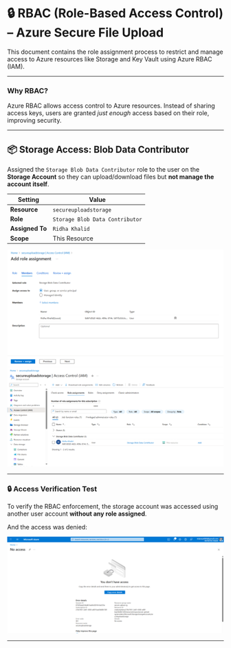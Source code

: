 # 🔒 RBAC (Role-Based Access Control) – Azure Secure File Upload

This document contains the role assignment process to restrict and manage access to Azure resources like Storage and Key Vault using Azure RBAC (IAM).

---

### Why RBAC?

Azure RBAC allows access control to Azure resources. Instead of sharing access keys, users are granted *just enough* access based on their role, improving security.

---

## 📦 Storage Access: Blob Data Contributor

Assigned the `Storage Blob Data Contributor` role to the user on the **Storage Account** so they can upload/download files but **not manage the account itself**.

| Setting        | Value                         |
|----------------|-------------------------------|
| **Resource**   | `secureuploadstorage`         |
| **Role**       | `Storage Blob Data Contributor` |
| **Assigned To**| `Ridha Khalid`                |
| **Scope**      | This Resource                 |

![Role assigning](../screenshots/rbac-role-assignment.png)
![Blob IAM Role](../screenshots/blob-iam.png)

---

### 🔒 Access Verification Test

To verify the RBAC enforcement, the storage account was accessed using another user account **without any role assigned**.

And the access was denied:

![Access Denied Test](../screenshots/rbac-access-denied.png)

---

